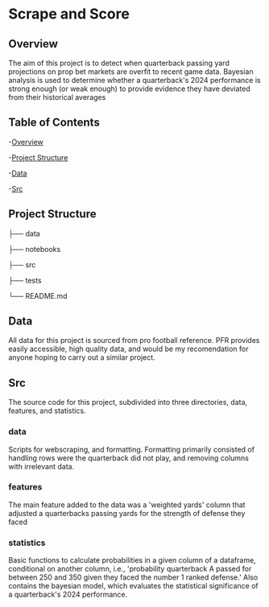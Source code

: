 # Scrape and Score

## Overview 
The aim of this project is to detect when quarterback passing yard projections on prop bet markets are overfit to recent game data. Bayesian analysis is used to determine whether a quarterback's 2024 performance is strong enough (or weak enough) to provide evidence they have deviated from their historical averages

## Table of Contents
-[Overview](#overview)

-[Project Structure](#project-structure)

-[Data](#data)

-[Src](#src)

## Project Structure

├── data            

├── notebooks       

├── src             

├── tests           

└── README.md       

## Data
All data for this project is sourced from pro football reference. PFR provides easily accessible, high quality data, and would be my recomendation for anyone hoping to carry out a similar project.

## Src

The source code for this project, subdivided into three directories, data, features, and statistics. 

### data

Scripts for webscraping, and formatting. Formatting primarily consisted of handling rows were the quarterback did not play, and removing columns with irrelevant data.

### features

The main feature added to the data was a 'weighted yards' column that adjusted a quarterbacks passing yards for the strength of defense they faced

### statistics 

Basic functions to calculate probabilities in a given column of a dataframe, conditional on another column, i.e., 'probability quarterback A passed for between 250 and 350 given they faced the number 1 ranked defense.' Also contains the bayesian model, which evaluates the statistical significance of a quarterback's 2024 performance. 